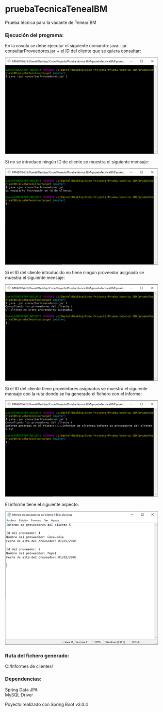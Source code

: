 # pruebaTecnicaTeneaIBM
Prueba técnica para la vacante de Tenea/IBM


### Ejecución del programa:

En la cosola se debe ejecutar el siguiente comando: java -jar consultarProveedores.jar + el ID del cliente que se quiera consultar:

![ejecucion](https://github.com/octodani/pruebaTecnicaTeneaIBM/blob/master/assets/ejecucion.png)

Si no se introduce ningún ID de cliente se muestra el siguiente mensaje:

![no args](https://github.com/octodani/pruebaTecnicaTeneaIBM/blob/master/assets/no%20args.png)

Si el ID del cliente introducido no tiene ningún proveedor asignado se muestra el siguiente mensaje:

![no proveedores](https://github.com/octodani/pruebaTecnicaTeneaIBM/blob/master/assets/no%20proveedores.png)

Si el ID del cliente tiene proveedores asignados se muestra el siguiente mensaje con la ruta donde se ha generado el fichero con el informe:

![con proveedores](https://github.com/octodani/pruebaTecnicaTeneaIBM/blob/master/assets/con%20proveedores.png)

El informe tiene el siguiente aspecto:

![informe](https://github.com/octodani/pruebaTecnicaTeneaIBM/blob/master/assets/informe.png)

### Ruta del fichero generado:
C:/Informes de clientes/

### Dependencias:
Spring Data JPA  
MySQL Driver

Poyecto realizado con Spring Boot v3.0.4
